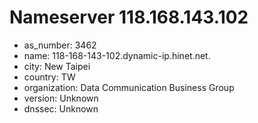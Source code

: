 # Nameserver 118.168.143.102

* as_number: 3462
* name: 118-168-143-102.dynamic-ip.hinet.net.
* city: New Taipei
* country: TW
* organization: Data Communication Business Group
* version: Unknown
* dnssec: Unknown
